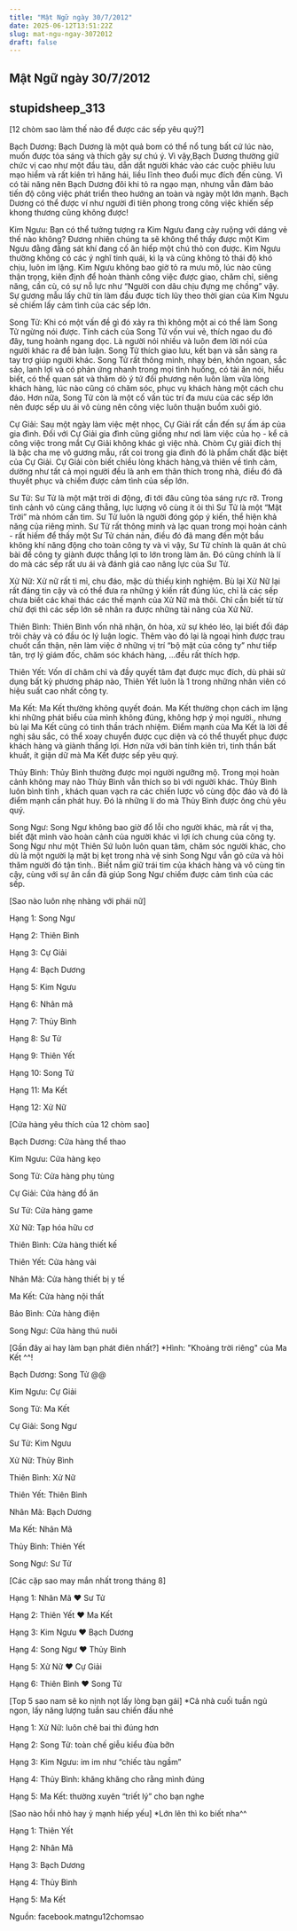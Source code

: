 ```yaml
---
title: "Mật Ngữ ngày 30/7/2012"
date: 2025-06-12T13:51:22Z
slug: mat-ngu-ngay-3072012
draft: false
---
```


## Mật Ngữ ngày 30/7/2012

## stupidsheep_313

[12 chòm sao làm thế nào để được các sếp yêu quý?]

 Bạch Dương: Bạch Dương là một quả bom có thể nổ tung bất cứ lúc nào, muốn được tỏa sáng và thích gây sự chú ý. Vì vậy,Bạch Dương thường giữ chức vị cao như một đầu tàu, dẫn dắt người khác vào các cuộc phiêu lưu mạo hiểm và rất kiên trì hăng hái, liều lĩnh theo đuổi mục đích đến cùng. Vì có tài năng nên Bạch Dương đôi khi tỏ ra ngạo mạn, nhưng vẫn đảm bảo tiến độ công việc phát triển theo hướng an toàn và ngày một lớn mạnh. Bạch Dương có thể được ví như người đi tiên phong trong công việc khiến sếp khong thương cũng không được!

 Kim Ngưu: Bạn có thể tưởng tượng ra Kim Ngưu đang cày ruộng với dáng vẻ thế nào không? Đương nhiên chúng ta sẽ không thể thấy được một Kim Ngưu đằng đằng sát khí đang cố ăn hiếp một chú thỏ con được. Kim Ngưu thường không có các ý nghĩ tinh quái, kì lạ và cũng không tỏ thái độ khó chịu, luôn im lặng. Kim Ngưu không bao giờ tỏ ra mưu mô, lúc nào cũng thận trọng, kiên định để hoàn thành công việc được giao, chăm chỉ, siêng năng, cần cù, có sự nỗ lực như “Người con dâu chịu đựng mẹ chồng” vậy. Sự gương mẫu lấy chữ tín làm đầu được tích lũy theo thời gian của Kim Ngưu sẽ chiếm lấy cảm tình của các sếp lớn.

 Song Tử: Khi có một vấn đề gì đó xảy ra thì không một ai có thể làm Song Tử ngừng nói được. Tính cách của Song Tử vốn vui vẻ, thích ngao du đó đây, tung hoành ngang dọc. Là người nói nhiều và luôn đem lời nói của người khác ra để bàn luận. Song Tử thích giao lưu, kết bạn và sẵn sàng ra tay trợ giúp người khác. Song Tử rất thông minh, nhạy bén, khôn ngoan, sắc sảo, lanh lợi và có phản ứng nhanh trong mọi tình huống, có tài ăn nói, hiểu biết, có thể quan sát và thăm dò ý tứ đối phương nên luôn làm vừa lòng khách hàng, lúc nào cũng có chăm sóc, phục vụ khách hàng một cách chu đáo. Hơn nữa, Song Tử còn là một cố vấn túc trí đa mưu của các sếp lớn nên được sếp ưu ái vô cùng nên công việc luôn thuận buồm xuôi gió.

 Cự Giải: Sau một ngày làm việc mệt nhọc, Cự Giải rất cần đến sự ấm áp của gia đình. Đối với Cự Giải gia đình cũng giống như nơi làm việc của họ - kể cả công việc trong mắt Cự Giải không khác gì việc nhà. Chòm Cự giải đích thị là bậc cha mẹ vô gương mẫu, rất coi trong gia đình đó là phẩm chất đặc biệt của Cự Giải. Cự Giải còn biết chiều lòng khách hàng,và thiên về tình cảm, dường như tất cả mọi người đều là anh em thân thích trong nhà, điều đó đã thuyết phục và chiếm được cảm tình của sếp lớn.

 Sư Tử: Sư Tử là một mặt trời di động, đi tới đâu cũng tỏa sáng rực rỡ. Trong tình cảnh vô cùng căng thẳng, lực lượng vô cùng ít ỏi thì Sư Tử là một “Mặt Trời” mà nhóm cần tìm. Sư Tử luôn là người đóng góp ý kiến, thể hiện khả năng của riêng mình. Sư Tử rất thông minh và lạc quan trong mọi hoàn cảnh - rất hiếm để thấy một Sư Tử chán nản, điều đó đã mang đến một bầu không khí năng động cho toàn công ty và vì vậy, Sư Tử chính là quân át chủ bài để công ty giành được thắng lợi to lớn trong làm ăn. Đó cũng chính là lí do mà các sếp rất ưu ái và đánh giá cao năng lực của Sư Tử.

 Xử Nữ: Xử nữ rất tỉ mỉ, chu đáo, mặc dù thiếu kinh nghiệm. Bù lại Xử Nữ lại rất đáng tin cậy và có thể đưa ra những ý kiến rất đúng lúc, chỉ là các sếp chưa biết các khai thác các thế mạnh của Xử Nữ mà thôi. Chỉ cần biết từ từ chừ đợi thì các sếp lớn sẽ nhân ra được những tài năng của Xử Nữ.

 Thiên Bình: Thiên Bình vốn nhã nhặn, ôn hòa, xử sự khéo léo, lại biết đối đáp trôi chảy và có đầu óc lý luận logic. Thêm vào đó lại là ngoại hình được trau chuốt cẩn thận, nên làm việc ở những vị trí “bộ mặt của công ty” như tiếp tân, trợ lý giám đốc, chăm sóc khách hàng, …đều rất thích hợp.

 Thiên Yết: Vốn dĩ chăm chỉ và đầy quyết tâm đạt được mục đích, dù phải sử dụng bất kỳ phương pháp nào, Thiên Yết luôn là 1 trong những nhân viên có hiệu suất cao nhất công ty.

 Ma Kết: Ma Kết thường không quyết đoán. Ma Kết thường chọn cách im lặng khi những phát biểu của mình không đúng, không hợp ý mọi người., nhưng bù lại Ma Kết cũng có tinh thần trách nhiệm. Điểm mạnh của Ma Kết là lời đề nghị sâu sắc, có thể xoay chuyển được cục diện và có thể thuyết phục được khách hàng và giành thắng lợi. Hơn nữa với bản tính kiên trì, tinh thần bất khuất, ít giận dữ mà Ma Kết được sếp yêu quý.

 Thủy Bình: Thủy Bình thường được mọi người ngưỡng mộ. Trong mọi hoàn cảnh không may nào Thủy Bình vẫn thích so bì với người khác. Thủy Bình luôn bình tĩnh , khách quan vạch ra các chiến lược vô cùng độc đáo và đó là điểm mạnh cần phát huy. Đó là những lí do mà Thủy Bình được ông chủ yêu quý.

 Song Ngư: Song Ngư không bao giờ đổ lỗi cho người khác, mà rất vị tha, biết đặt mình vào hoàn cảnh của người khác vì lợi ích chung của công ty. Song Ngư như một Thiên Sứ luôn luôn quan tâm, chăm sóc người khác, cho dù là một người lạ mặt bị kẹt trong nhà vệ sinh Song Ngư vẫn gõ cửa và hỏi thăm người đó tận tình.. Biết nắm giữ trái tim của khách hàng và vô cùng tin cậy, cùng với sự ân cần đã giúp Song Ngư chiếm được cảm tình của các sếp.

[Sao nào luôn nhẹ nhàng với phái nữ]

 Hạng 1: Song Ngư

 Hạng 2: Thiên Bình

 Hạng 3: Cự Giải

Hạng 4: Bạch Dương

Hạng 5: Kim Ngưu

Hạng 6: Nhân mã

Hạng 7: Thủy Bình

Hạng 8: Sư Tử

Hạng 9: Thiên Yết

Hạng 10: Song Tử

Hạng 11: Ma Kết

Hạng 12: Xử Nữ
 
[Cửa hàng yêu thích của 12 chòm sao]

 Bạch Dương: Cửa hàng thể thao

 Kim Ngưu: Cửa hàng kẹo

 Song Tử: Cửa hàng phụ tùng

Cự Giải: Cửa hàng đồ ăn

Sư Tử: Cửa hàng game

Xử Nữ: Tạp hóa hữu cơ

Thiên Bình: Cửa hàng thiết kế

Thiên Yết: Cửa hàng vải

Nhân Mã: Cửa hàng thiết bị y tế

Ma Kết: Cửa hàng nội thất

Bảo Bình: Cửa hàng điện

Song Ngư: Cửa hàng thú nuôi
 
[Gần đây ai hay làm bạn phát điên nhất?]
 *Hình: "Khoảng trời riêng" của Ma Kết ^^!

 Bạch Dương: Song Tử @@

 Kim Ngưu: Cự Giải
 
Song Tử: Ma Kết

Cự Giải: Song Ngư

Sư Tử: Kim Ngưu 

Xử Nữ: Thủy Bình

Thiên Bình: Xử Nữ

Thiên Yết: Thiên Bình 

Nhân Mã: Bạch Dương 

Ma Kết: Nhân Mã

Thủy Bình: Thiên Yết

Song Ngư: Sư Tử
 
[Các cặp sao may mắn nhất trong tháng 8]

 Hạng 1: Nhân Mã ♥ Sư Tử

 Hạng 2: Thiên Yết ♥ Ma Kết

 Hạng 3: Kim Ngưu ♥ Bạch Dương

Hạng 4: Song Ngư ♥ Thủy Bình

Hạng 5: Xử Nữ ♥ Cự Giải

Hạng 6: Thiên Bình ♥ Song Tử
 
[Top 5 sao nam sẽ ko nịnh nọt lấy lòng bạn gái]
 *Cả nhà cuối tuần ngủ ngon, lấy năng lượng tuần sau chiến đấu nhé 

 Hạng 1: Xử Nữ: luôn chê bai thì đúng hơn

 Hạng 2: Song Tử: toàn chế giễu kiểu đùa bỡn
 
Hạng 3: Kim Ngưu: im im như “chiếc tàu ngầm”

Hạng 4: Thủy Bình: khăng khăng cho rằng mình đúng

Hạng 5: Ma Kết: thường xuyên “triết lý” cho bạn nghe
 
[Sao nào hồi nhỏ hay ỷ mạnh hiếp yếu]
 *Lớn lên thì ko biết nha^^

 Hạng 1: Thiên Yết

 Hạng 2: Nhân Mã
 
Hạng 3: Bạch Dương

Hạng 4: Thủy Bình

Hạng 5: Ma Kết
 
Nguồn: facebook.matngu12chomsao